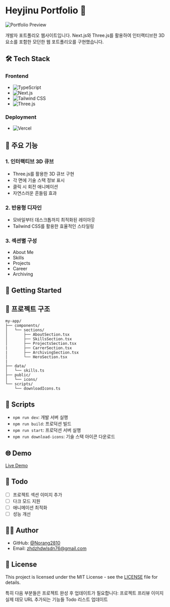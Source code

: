 # Heyjinu Portfolio 🚀

![Portfolio Preview](public/preview.png)

개발자 포트폴리오 웹사이트입니다. Next.js와 Three.js를 활용하여 인터랙티브한 3D 요소를 포함한 모던한 웹 포트폴리오를 구현했습니다.

## 🛠 Tech Stack

### Frontend
- ![TypeScript](https://img.shields.io/badge/-TypeScript-3178C6?style=flat-square&logo=typescript&logoColor=white)
- ![Next.js](https://img.shields.io/badge/-Next.js-000000?style=flat-square&logo=next.js&logoColor=white)
- ![Tailwind CSS](https://img.shields.io/badge/-Tailwind_CSS-38B2AC?style=flat-square&logo=tailwind-css&logoColor=white)
- ![Three.js](https://img.shields.io/badge/-Three.js-000000?style=flat-square&logo=three.js&logoColor=white)

### Deployment
- ![Vercel](https://img.shields.io/badge/-Vercel-000000?style=flat-square&logo=vercel&logoColor=white)

## 🌟 주요 기능

### 1. 인터랙티브 3D 큐브
- Three.js를 활용한 3D 큐브 구현
- 각 면에 기술 스택 정보 표시
- 클릭 시 회전 애니메이션
- 자연스러운 흔들림 효과

### 2. 반응형 디자인
- 모바일부터 데스크톱까지 최적화된 레이아웃
- Tailwind CSS를 활용한 효율적인 스타일링

### 3. 섹션별 구성
- About Me
- Skills
- Projects
- Career
- Archiving

## 🚀 Getting Started


## 📁 프로젝트 구조

```
my-app/
├── components/
│   └── sections/
│       ├── AboutSection.tsx
│       ├── SkillsSection.tsx
│       ├── ProjectsSection.tsx
|       ├── CarrerSection.tsx
|       ├── ArchivingSection.tsx
│       └── HeroSection.tsx
|        
├── data/
│   └── skills.ts
├── public/
│   └── icons/
└── scripts/
    └── downloadIcons.ts
```



## 🔧 Scripts

- `npm run dev`: 개발 서버 실행
- `npm run build`: 프로덕션 빌드
- `npm run start`: 프로덕션 서버 실행
- `npm run download-icons`: 기술 스택 아이콘 다운로드

## 🌐 Demo

[Live Demo](https://your-portfolio-url.vercel.app)

## 📝 Todo

- [ ] 프로젝트 섹션 이미지 추가
- [ ] 다크 모드 지원
- [ ] 애니메이션 최적화
- [ ] 성능 개선

## 👨‍💻 Author

- GitHub: [@Norang2810](https://github.com/Norang2810)
- Email: zhdzhdwlsdn76@gmail.com

## 📜 License

This project is licensed under the MIT License - see the [LICENSE](LICENSE) file for details.



특히 다음 부분들은 프로젝트 완성 후 업데이트가 필요합니다:
프로젝트 프리뷰 이미지
실제 데모 URL
추가되는 기능들
Todo 리스트 업데이트
